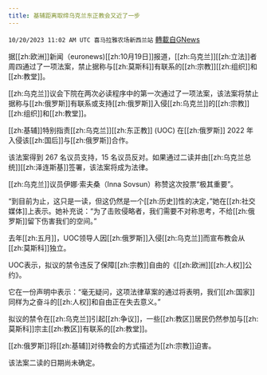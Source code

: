 ```yaml
---
title: 基辅距离取缔乌克兰东正教会又近了一步
---
```

`10/20/2023 11:02 AM UTC 喜马拉雅农场新西兰站` [轉載自GNews](https://gnews.org/articles/1859051)

据[[zh:欧洲]]新闻（euronews)[[zh:10月19日]]报道，[[zh:乌克兰]][[zh:立法]]者周四通过了一项法案，禁止据称与[[zh:莫斯科]]有联系的[[zh:宗教]][[zh:组织]]和[[zh:教堂]]。 

[[zh:乌克兰]]议会下院在两次必读程序中的第一次通过了一项法案，该法案将禁止据称与[[zh:俄罗斯]]有联系或支持[[zh:俄罗斯]]入侵[[zh:乌克兰]]的[[zh:宗教]][[zh:组织]]和[[zh:教堂]]。 

[[zh:基辅]]特别指责[[zh:乌克兰]][[zh:东正教]] (UOC) 在[[zh:俄罗斯]] 2022 年入侵该[[zh:国后]]与[[zh:俄罗斯]]合作。 

该法案得到 267 名议员支持，15 名议员反对。如果通过二读并由[[zh:乌克兰总统]][[zh:泽连斯基]]签署，该法案将成为法律。 

[[zh:乌克兰]]议员伊娜·索夫桑（Inna Sovsun）称赞这次投票“极其重要”。 

“到目前为止，这只是一读，但这仍然是一个[[zh:历史]]性的决定，”她在[[zh:社交媒体]]上表示。她补充说：“为了击败侵略者，我们需要不对称思考，不给[[zh:俄罗斯]]留下伤害我们的空间。” 

去年[[zh:五月]]，UOC领导人因[[zh:俄罗斯]]入侵[[zh:乌克兰]]而宣布教会从[[zh:莫斯科]]独立。 

UOC表示，拟议的禁令违反了保障[[zh:宗教]]自由的《[[zh:欧洲]][[zh:人权]]公约》。 

它在一份声明中表示：“毫无疑问，这项法律草案的通过将表明，我们[[zh:国家]]同样为之奋斗的[[zh:人权]]和自由正在失去意义。” 

拟议的禁令在[[zh:乌克兰]]引起[[zh:争议]]，一些[[zh:教区]]居民仍然参加与[[zh:莫斯科]]宗主[[zh:教区]]有联系的[[zh:教堂]]。 

[[zh:俄罗斯]]将[[zh:基辅]]对待教会的方式描述为[[zh:宗教]]迫害。 

该法案二读的日期尚未确定。
